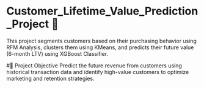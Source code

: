 # Customer_Lifetime_Value_Prediction_Project 🛒
This project segments customers based on their purchasing behavior using RFM Analysis, clusters them using KMeans, and predicts their future value (6-month LTV) using XGBoost Classifier.

#📌 Project Objective
Predict the future revenue from customers using historical transaction data and identify high-value customers to optimize marketing and retention strategies.
